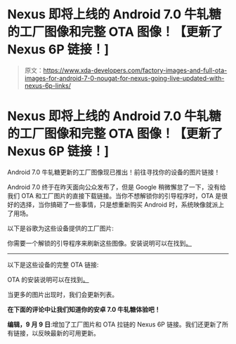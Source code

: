 # Nexus 即将上线的 Android 7.0 牛轧糖的工厂图像和完整 OTA 图像！【更新了 Nexus 6P 链接！]

> 原文：<https://www.xda-developers.com/factory-images-and-full-ota-images-for-android-7-0-nougat-for-nexus-going-live-updated-with-nexus-6p-links/>

# Nexus 即将上线的 Android 7.0 牛轧糖的工厂图像和完整 OTA 图像！【更新了 Nexus 6P 链接！]

Android 7.0 牛轧糖更新的工厂图像现已推出！前往寻找你的设备的图片链接！

Android 7.0 终于在昨天面向公众发布了，但是 Google 稍微懈怠了一下，没有给我们 OTA 和工厂图片的直接下载链接。当你不想解锁你的引导程序时，OTA 是很好的选择，当你搞砸了一些事情，只是想重新购买 Android 时，系统映像就派上了用场。

以下是谷歌为这些设备提供的工厂图片:

你需要一个解锁的引导程序来刷新这些图像。安装说明可以在找到[。](https://developers.google.com/android/nexus/images)

* * *

以下是这些设备的完整 OTA 链接:

OTA 的安装说明可以在找到[。](https://developers.google.com/android/nexus/ota)

当更多的图片出现时，我们会更新列表。

**在下面的评论中让我们知道你的安卓 7.0 牛轧糖体验吧！**

**编辑，9 月 9 日**:增加了工厂图片和 OTA 拉链的 Nexus 6P 链接。我们还更新了所有链接，以反映最新的可用更新。